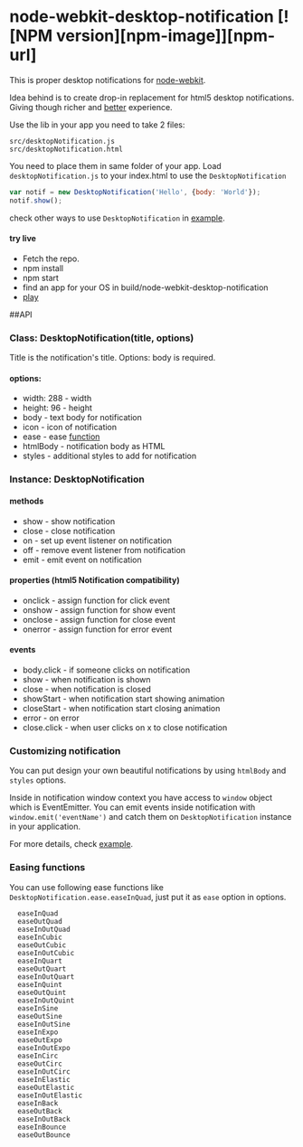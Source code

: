 node-webkit-desktop-notification [![NPM version][npm-image]][npm-url]
=======
This is proper desktop notifications for [node-webkit](https://github.com/rogerwang/node-webkit).

Idea behind is to create drop-in replacement for html5 desktop notifications. Giving though richer and [better](http://screencast.com/t/bUxB6vNvW8BN) experience.

Use the lib in your app you need to take 2 files:

```
src/desktopNotification.js
src/desktopNotification.html
```

You need to place them in same folder of your app. Load `desktopNotification.js` to your index.html to use the `DesktopNotification`

```javascript
var notif = new DesktopNotification('Hello', {body: 'World'});
notif.show();
```
check other ways to use `DesktopNotification` in [example](https://github.com/edjafarov/node-webkit-desktop-notification/blob/master/src/index.html).

#### try live

* Fetch the repo.
* npm install
* npm start
* find an app for your OS in build/node-webkit-desktop-notification
* [play](http://screencast.com/t/bUxB6vNvW8BN)

##API

### Class: DesktopNotification(title, options)

Title is the notification's title. Options: body is required.

#### options:

* width: 288 - width
* height: 96 - height
* body - text body for notification
* icon - icon of notification
* ease - ease [function]()
* htmlBody - notification body as HTML
* styles - additional styles to add for notification

### Instance: DesktopNotification

#### methods
* show - show notification
* close - close notification
* on - set up event listener on notification
* off - remove event listener from notification
* emit - emit event on notification

#### properties (html5 Notification compatibility)
* onclick - assign function for click event
* onshow - assign function for show event
* onclose - assign function for close event
* onerror - assign function for error event

#### events

* body.click - if someone clicks on notification
* show - when notification is shown
* close - when notification is closed
* showStart - when notification start showing animation
* closeStart - when notification start closing animation
* error - on error
* close.click - when user clicks on x to close notification

### Customizing notification

You can put design your own beautiful notifications by using `htmlBody` and `styles` options.

Inside in notification window context you have access to `window` object which is EventEmitter. You can emit events inside notification with `window.emit('eventName')` and catch them on `DesktopNotification` instance in your application.

For more details, check [example](https://github.com/edjafarov/node-webkit-desktop-notification/blob/master/src/index.html).


### Easing functions

You can use following ease functions like `DesktopNotification.ease.easeInQuad`, just put it as `ease` option in options.

```
  easeInQuad
  easeOutQuad
  easeInOutQuad
  easeInCubic
  easeOutCubic
  easeInOutCubic
  easeInQuart
  easeOutQuart
  easeInOutQuart
  easeInQuint
  easeOutQuint
  easeInOutQuint
  easeInSine
  easeOutSine
  easeInOutSine
  easeInExpo
  easeOutExpo
  easeInOutExpo
  easeInCirc
  easeOutCirc
  easeInOutCirc
  easeInElastic
  easeOutElastic
  easeInOutElastic
  easeInBack
  easeOutBack
  easeInOutBack
  easeInBounce
  easeOutBounce
``` 
